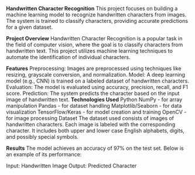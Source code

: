 **Handwritten Character Recognition**
This project focuses on building a machine learning model to recognize handwritten characters from images. The system is trained to classify characters, providing accurate predictions for a given dataset.

**Project Overview**
Handwritten Character Recognition is a popular task in the field of computer vision, where the goal is to classify characters from handwritten text. This project utilizes machine learning techniques to automate the identification of individual characters.

**Features**
Preprocessing: Images are preprocessed using techniques like resizing, grayscale conversion, and normalization.
Model: A deep learning model (e.g., CNN) is trained on a labeled dataset of handwritten characters.
Evaluation: The model is evaluated using accuracy, precision, recall, and F1 score.
Prediction: The system predicts the character based on the input image of handwritten text.
**Technologies Used**
Python
NumPy - for array manipulation
Pandas - for dataset handling
Matplotlib/Seaborn - for data visualization
TensorFlow/Keras - for model creation and training
OpenCV - for image processing
Dataset
The dataset used consists of images of handwritten characters. Each image is labeled with the corresponding character. It includes both upper and lower case English alphabets, digits, and possibly special symbols.

**Results**
The model achieves an accuracy of 97% on the test set. Below is an example of its performance:

Input: Handwritten Image
Output: Predicted Character
